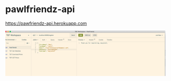 # pawlfriendz-api

https://pawfriendz-api.herokuapp.com

![Image](https://raw.githubusercontent.com/finalfantasyfan87/pawlfriendz-api/master/Screen%20Shot%202020-05-02%20at%205.51.42%20AM.png)


